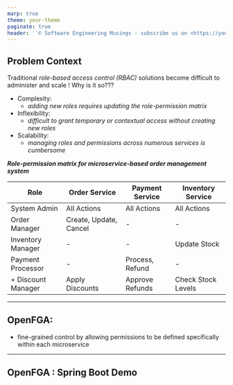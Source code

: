```yaml
---
marp: true
theme: your-theme
paginate: true
header: '`© Software Engineering Musings - subscribe us on <https://youtube.com/@semusings>'
---
```


## Problem Context

Traditional _role-based access control (RBAC)_ solutions become difficult to administer and scale ! Why is it so???

- Complexity: 
    - _adding new roles requires updating the role-permission matrix_
- Inflexibility: 
    - _difficult to grant temporary or contextual access without creating new roles_
- Scalability:
    - _managing roles and permissions across numerous services is cumbersome_


_**Role-permission matrix for microservice-based order management system**_

| Role               | Order Service         | Payment Service           | Inventory Service         |
|--------------------|-----------------------|---------------------------|---------------------------|
| System Admin       | All Actions           | All Actions               | All Actions               |
| Order Manager      | Create, Update, Cancel| -                         | -                         |
| Inventory Manager  | -                     | -                         | Update Stock              |
| Payment Processor  | -                     | Process, Refund           | -                         |
| + Discount Manager | Apply Discounts       | Approve Refunds           | Check Stock Levels        |

<!--

Adding a new role, like "Discount Manager," means updating permissions everywhere. Each service needs manual adjustments, making it easy to miss things.

It's hard to give someone temporary access or change permissions on the fly. This can slow down tasks that need immediate adjustments. 

For example, if a Payment Processor needs temporary access to inventory data for a fraud investigation, a new role must be created, or permissions must be manually adjusted, both of which are cumbersome and error-prone.

As we add more services and users, managing who can do what gets complicated. This can slow down the system and make it harder to keep everything secure
-->

--- 

## OpenFGA: 

- fine-grained control by allowing permissions to be defined specifically within each microservice

---

## OpenFGA : Spring Boot Demo
